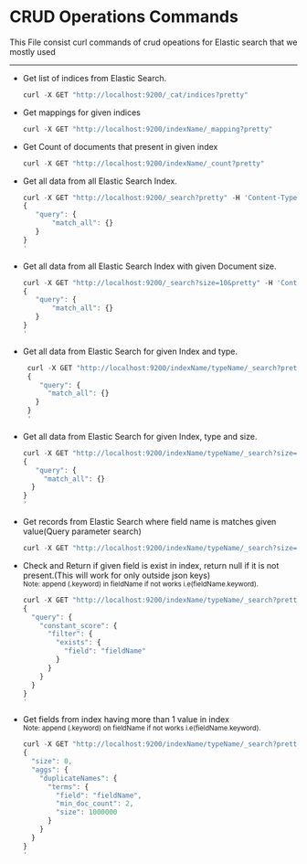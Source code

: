 # CRUD Operations Commands
This File consist curl commands of crud opeations for Elastic search that we mostly used
***
- Get list of indices from Elastic Search.
  ```javascript
  curl -X GET "http://localhost:9200/_cat/indices?pretty"
  ```
  
- Get mappings for given indices
  ```javascript
  curl -X GET "http://localhost:9200/indexName/_mapping?pretty"
  ```
  
- Get Count of documents that present in given index
  ```javascript
  curl -X GET "http://localhost:9200/indexName/_count?pretty"
  ```
  
- Get all data from all Elastic Search Index.
  ```javascript
  curl -X GET "http://localhost:9200/_search?pretty" -H 'Content-Type: application/json' -d'
  {
     "query": {
         "match_all": {}
     }
  }
  '
  ```
  
- Get all data from all Elastic Search Index with given Document size.
  ```javascript
  curl -X GET "http://localhost:9200/_search?size=10&pretty" -H 'Content-Type: application/json' -d'
  {
     "query": {
         "match_all": {}
     }
  }
  '
  ```
  
- Get all data from Elastic Search for given Index and type.
   ```javascript
    curl -X GET "http://localhost:9200/indexName/typeName/_search?pretty" -H 'Content-Type: application/json' -d'
    {
       "query": {
         "match_all": {}
      }
    }
    '
    ```
    
 - Get all data from Elastic Search for given Index, type and size.
    ```javascript
    curl -X GET "http://localhost:9200/indexName/typeName/_search?size=10&pretty" -H 'Content-Type: application/json' -d'
    {
       "query": {
         "match_all": {}
      }
    }
    '
    ```
    
- Get records from Elastic Search where field name is matches given value(Query parameter search)
  ```javascript
  curl -X GET "http://localhost:9200/indexName/typeName/_search?size=100&q=fieldName:fieldValue&pretty"
  ```
 
- Check and Return if given field is exist in index, return null if it is not present.(This will work for only outside json keys) <br />
  <sub>Note: append (.keyword) in fieldName if not works i.e(fieldName.keyword).</sub>
  ```javascript
  curl -X GET "http://localhost:9200/indexName/typeName/_search?pretty" -H 'Content-Type: application/json' -d'
  {
    "query": {
      "constant_score": {
        "filter": {
          "exists": {
            "field": "fieldName"
          }
        }
      }
    }
  }
  '
  ```
  
- Get fields from index having more than 1 value in index <br />
  <sub>Note: append (.keyword) on fieldName if not works i.e(fieldName.keyword).</sub>
  ```javascript
  curl -X GET "http://localhost:9200/indexName/typeName/_search?pretty" -H 'Content-Type: application/json' -d'
  {
    "size": 0,
    "aggs": {
      "duplicateNames": {
        "terms": {
          "field": "fieldName",
          "min_doc_count": 2,
          "size": 1000000
        }
      }
    }
  }
  '
  ```
